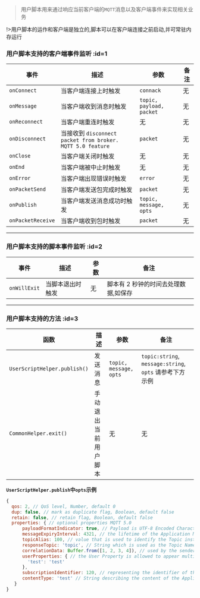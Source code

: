> 用户脚本用来通过响应当前客户端的`MQTT`消息以及客户端事件来实现相关业务

!>用户脚本的运作和客户端是独立的,脚本可以在客户端连接之前启动,并可常驻内存运行

### 用户脚本支持的客户端事件监听 :id=1

| 事件              | 描述                                                       | 参数                     | 备注 |
| ----------------- | ---------------------------------------------------------- | ------------------------ | ---- |
| `onConnect`       | 当客户端连接上时触发                                       | `connack`                | 无   |
| `onMessage`       | 当客户端收到消息时触发                                     | `topic, payload, packet` | 无   |
| `onReconnect`     | 当客户端重连时触发                                         | 无                       | 无   |
| `onDisconnect`    | 当接收到 `disconnect packet from broker. MQTT 5.0 feature` | `packet`                 | 无   |
| `onClose`         | 当客户端关闭时触发                                         | 无                       | 无   |
| `onEnd`           | 当客户端被中止时触发                                       | 无                       | 无   |
| `onError`         | 当客户端出现错误时触发                                     | `error`                  | 无   |
| `onPacketSend`    | 当客户端发送包完成时触发                                   | `packet`                 | 无   |
| `onPublish`       | 当客户端发送消息成功时触发                                 | `topic, message, opts`   | 无   |
| `onPacketReceive` | 当客户端收到包时触发                                       | `packet`                 | 无   |

---

### 用户脚本支持的脚本事件监听 :id=2

| 事件         | 描述             | 参数 | 备注                                 |
| ------------ | ---------------- | ---- | ------------------------------------ |
| `onWillExit` | 当脚本退出时触发 | 无   | 脚本有 2 秒钟的时间去处理数据,如保存 |

---

### 用户脚本支持的方法 :id=3

| 函数      | 描述                 | 参数                   | 备注                                                    |
| --------- | -------------------- | ---------------------- | ------------------------------------------------------- |
| `UserScriptHelper.publish()` | 发送消息             | `topic, message, opts` | `topic:string`, `message:string`, `opts` 请参考下方示例 |
| `CommonHelper.exit()`    | 手动退出当前用户脚本 | 无                     | 无                                                      |

**`UserScriptHelper.publish`中`opts`示例**

```javascript
{
  qos: 2, // QoS level, Number, default 0
  dup: false, // mark as duplicate flag, Boolean, default false
  retain: false, // retain flag, Boolean, default false
  properties: { // optional properties MQTT 5.0
      payloadFormatIndicator: true, // Payload is UTF-8 Encoded Character Data or not boolean
      messageExpiryInterval: 4321, // the lifetime of the Application Message in seconds number
      topicAlias: 100, // value that is used to identify the Topic instead of using the Topic Name number
      responseTopic: 'topic', // String which is used as the Topic Name for a response message string
      correlationData: Buffer.from([1, 2, 3, 4]), // used by the sender of the Request Message to identify which request the Response Message is for when it is received binary
      userProperties: { // the User Property is allowed to appear multiple times to represent multiple name, value pairs object
        'test': 'test'
      },
      subscriptionIdentifier: 120, // representing the identifier of the subscription number
      contentType: 'test' // String describing the content of the Application Message string
   }
}
```
